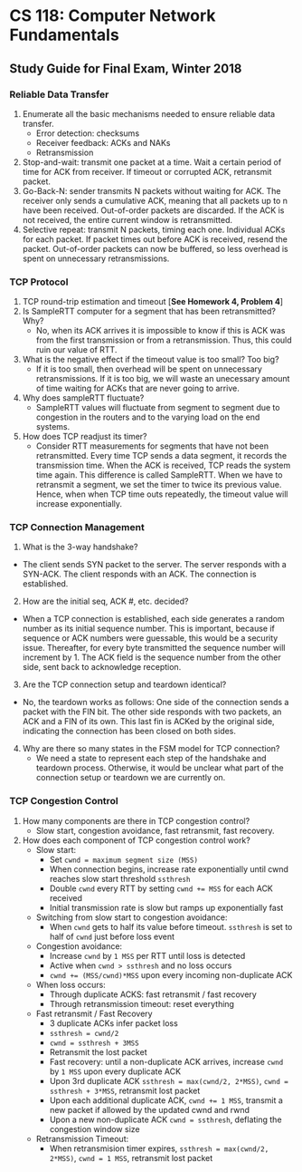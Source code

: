 # CS 118: Computer Network Fundamentals
## Study Guide for Final Exam, Winter 2018
### Reliable Data Transfer
1. Enumerate all the basic mechanisms needed to ensure reliable data transfer.
   * Error detection: checksums
   * Receiver feedback: ACKs and NAKs
   * Retransmission
2. Stop-and-wait: transmit one packet at a time. Wait a certain period of time for ACK from receiver. If timeout or corrupted ACK, retransmit packet.
3. Go-Back-N: sender transmits N packets without waiting for ACK. The receiver only sends a cumulative ACK, meaning that all packets up to n have been received. Out-of-order packets are discarded. If the ACK is not received, the entire current window is retransmitted.
4. Selective repeat: transmit N packets, timing each one. Individual ACKs for each packet. If packet times out before ACK is received, resend the packet. Out-of-order packets can now be buffered, so less overhead is spent on unnecessary retransmissions. 
### TCP Protocol
1. TCP round-trip estimation and timeout [**See Homework 4, Problem 4**]
2. Is SampleRTT computer for a segment that has been retransmitted? Why?
   * No, when its ACK arrives it is impossible to know if this is ACK was from the first transmission or from a retransmission. Thus, this could ruin our value of RTT.
3. What is the negative effect if the timeout value is too small? Too big?
   * If it is too small, then overhead will be spent on unnecessary retransmissions. If it is too big, we will waste an unecessary amount of time waiting for ACKs that are never going to arrive.
4. Why does sampleRTT fluctuate?
   * SampleRTT values will fluctuate from segment to segment due to congestion in the routers and to the varying load on the end systems.
5. How does TCP readjust its timer? 
   * Consider RTT measurements for segments that have not been retransmitted. Every time TCP sends a data segment, it records the transmission time. When the ACK is received, TCP reads the system time again. This difference is called SampleRTT. When we have to retransmit a segment, we set the timer to twice its previous value. Hence, when when TCP time outs repeatedly, the timeout value will increase exponentially.
### TCP Connection Management
1. What is the 3-way handshake? 
  * The client sends SYN packet to the server. The server responds with a SYN-ACK. The client responds with an ACK. The connection is established.
2. How are the initial seq, ACK #, etc. decided?
  * When a TCP connection is established, each side generates a random number as its initial sequence number. This is important, because if sequence or ACK numbers were guessable, this would be a security issue. Thereafter, for every byte transmitted the sequence number will increment by 1. The ACK field is the sequence number from the other side, sent back to acknowledge reception.
3. Are the TCP connection setup and teardown identical? 
  * No, the teardown works as follows: One side of the connection sends a packet with the FIN bit. The other side responds with two packets, an ACK and a FIN of its own. This last fin is ACKed by the original side, indicating the connection has been closed on both sides.
4. Why are there so many states in the FSM model for TCP connection?
   * We need a state to represent each step of the handshake and teardown process. Otherwise, it would be unclear what part of the connection setup or teardown we are currently on. 
### TCP Congestion Control
1. How many components are there in TCP congestion control? 
   * Slow start, congestion avoidance, fast retransmit, fast recovery.
2. How does each component of TCP congestion control work?
   * Slow start:
     * Set `cwnd = maximum segment size (MSS)`
     * When connection begins, increase rate exponentially until cwnd reaches slow start threshold `ssthresh`
     * Double `cwnd` every RTT by setting `cwnd += MSS` for each ACK received
     * Initial transmission rate is slow but ramps up exponentially fast
   * Switching from slow start to congestion avoidance:
     * When `cwnd` gets to half its value before timeout. `ssthresh` is set to half of `cwnd` just before loss event
   * Congestion avoidance:
     * Increase `cwnd` by `1 MSS` per RTT until loss is detected
     * Active when `cwnd > ssthresh` and no loss occurs
     * `cwnd += (MSS/cwnd)*MSS` upon every incoming non-duplicate ACK
   * When loss occurs:
     * Through duplicate ACKS: fast retransmit / fast recovery
     * Through retransmission timeout: reset everything
   * Fast retransmit / Fast Recovery
     * 3 duplicate ACKs infer packet loss
     * `ssthresh = cwnd/2`
     * `cwnd = ssthresh + 3MSS`
     * Retransmit the lost packet
     * Fast recovery: until a non-duplicate ACK arrives, increase `cwnd` by `1 MSS` upon every duplicate ACK
     * Upon 3rd duplicate ACK `ssthresh = max(cwnd/2, 2*MSS)`, `cwnd = ssthresh + 3*MSS`, retransmit lost packet
     * Upon each additional duplicate ACK, `cwnd += 1 MSS`, transmit a new packet if allowed by the updated cwnd and rwnd
     * Upon a new non-duplicate ACK `cwnd = ssthresh`, deflating the congestion window size
   * Retransmission Timeout:
     * When retransmision timer expires, `ssthresh = max(cwnd/2, 2*MSS)`, `cwnd = 1 MSS`, retransmit lost packet
     
       
